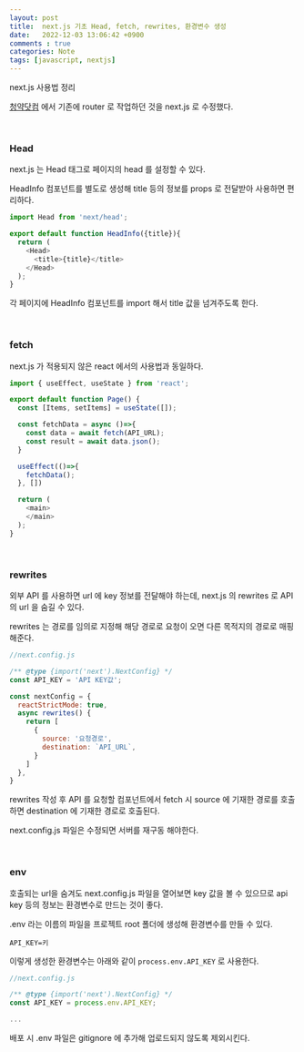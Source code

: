 ```yaml
---
layout: post
title:  next.js 기초 Head, fetch, rewrites, 환경변수 생성
date:   2022-12-03 13:06:42 +0900
comments : true
categories: Note
tags: [javascript, nextjs]
---
```


next.js 사용법 정리

[청약닷컴](https://cheongyak.com) 에서 기존에 router 로 작업하던 것을 next.js 로 수정했다.

<br>

### Head

next.js 는 Head 태그로 페이지의 head 를 설정할 수 있다.

HeadInfo 컴포넌트를 별도로 생성해 title 등의 정보를 props 로 전달받아 사용하면 편리하다.

```javascript
import Head from 'next/head';

export default function HeadInfo({title}){
  return (
    <Head>
      <title>{title}</title>
    </Head>
  );
}
```

각 페이지에 HeadInfo 컴포넌트를 import 해서 title 값을 넘겨주도록 한다.

<br>

### fetch

next.js 가 적용되지 않은 react 에서의 사용법과 동일하다.

```javascript
import { useEffect, useState } from 'react';

export default function Page() {
  const [Items, setItems] = useState([]);

  const fetchData = async ()=>{
    const data = await fetch(API_URL);
    const result = await data.json();
  }

  useEffect(()=>{
    fetchData();
  }, [])

  return (
    <main>
    </main>
  );
}
```

<br>

### rewrites

외부 API 를 사용하면 url 에 key 정보를 전달해야 하는데, next.js 의 rewrites 로 API 의 url 을 숨길 수 있다.

rewrites 는 경로를 임의로 지정해 해당 경로로 요청이 오면 다른 목적지의 경로로 매핑해준다.

```javascript
//next.config.js

/** @type {import('next').NextConfig} */
const API_KEY = 'API KEY값';

const nextConfig = {
  reactStrictMode: true,
  async rewrites() {
    return [
      {
        source: '요청경로',
        destination: `API_URL`,
      }
    ]
  },
}
```

rewrites 작성 후 API 를 요청할 컴포넌트에서 fetch 시 source 에 기재한 경로를 호출하면 destination 에 기재한 경로로 호출된다.

next.config.js 파일은 수정되면 서버를 재구동 해야한다.

<br>

### env

호출되는 url을 숨겨도 next.config.js 파일을 열어보면 key 값을 볼 수 있으므로 api key 등의 정보는 환경변수로 만드는 것이 좋다.

.env 라는 이름의 파일을 프로젝트 root 폴더에 생성해 환경변수를 만들 수 있다.

```env
API_KEY=키
```

이렇게 생성한 환경변수는 아래와 같이 `process.env.API_KEY` 로 사용한다.


```javascript
//next.config.js

/** @type {import('next').NextConfig} */
const API_KEY = process.env.API_KEY;

...
```

배포 시 .env 파일은 gitignore 에 추가해 업로드되지 않도록 제외시킨다.

<br>

